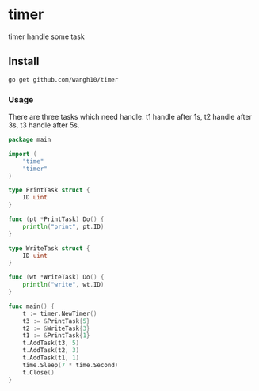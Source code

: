 # timer

timer handle some task

## Install

```
go get github.com/wangh10/timer
```

### Usage

There are three tasks which need handle: t1 handle after 1s, t2 handle after 3s, t3 handle after 5s.
```go
package main

import (
    "time"
    "timer"
)

type PrintTask struct {
    ID uint
}

func (pt *PrintTask) Do() {
    println("print", pt.ID)
}

type WriteTask struct {
    ID uint
}

func (wt *WriteTask) Do() {
    println("write", wt.ID)
}

func main() {
    t := timer.NewTimer()
    t3 := &PrintTask{5}
    t2 := &WriteTask{3}
    t1 := &PrintTask{1}
    t.AddTask(t3, 5)
    t.AddTask(t2, 3)
    t.AddTask(t1, 1)
    time.Sleep(7 * time.Second)
    t.Close()
}
```
